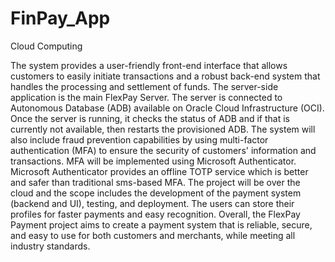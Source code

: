 # FinPay_App
Cloud Computing

The system provides a user-friendly front-end interface that allows customers to easily initiate transactions and a robust back-end system that handles the processing and settlement of funds. The server-side application is the main FlexPay Server. The server is connected to Autonomous Database (ADB) available on Oracle Cloud Infrastructure (OCI). Once the server is running, it checks the status of ADB and if that is currently not available, then restarts the provisioned ADB. The system will also include fraud prevention capabilities by using multi-factor authentication (MFA) to ensure the security of customers' information and transactions. MFA will be implemented using Microsoft Authenticator. Microsoft Authenticator provides an offline TOTP service which is better and safer than traditional sms-based MFA. The project will be over the cloud and the scope includes the development of the payment system (backend and UI), testing, and deployment. The users can store their profiles for faster payments and easy recognition. Overall, the FlexPay Payment project aims to create a payment system that is  reliable, secure, and easy to use for both customers and merchants, while meeting all industry standards.
